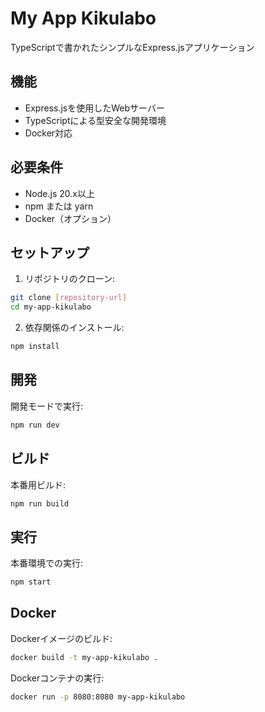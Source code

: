 # My App Kikulabo

TypeScriptで書かれたシンプルなExpress.jsアプリケーション

## 機能

- Express.jsを使用したWebサーバー
- TypeScriptによる型安全な開発環境
- Docker対応

## 必要条件

- Node.js 20.x以上
- npm または yarn
- Docker（オプション）

## セットアップ

1. リポジトリのクローン:
```bash
git clone [repository-url]
cd my-app-kikulabo
```

2. 依存関係のインストール:
```bash
npm install
```

## 開発

開発モードで実行:
```bash
npm run dev
```

## ビルド

本番用ビルド:
```bash
npm run build
```

## 実行

本番環境での実行:
```bash
npm start
```

## Docker

Dockerイメージのビルド:
```bash
docker build -t my-app-kikulabo .
```

Dockerコンテナの実行:
```bash
docker run -p 8080:8080 my-app-kikulabo
```
